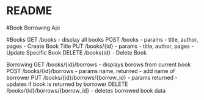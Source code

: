 # README

#Book Borrowing Api

#Books
GET  /books - display all books
POST /books - params - title, author, pages - Create Book Title
PUT /books/{id} - params - title, author, pages - Update Specific Book
DELETE /books{id} - Delete Book

Borrowing
GET /books/{id}/borrows - displays borows from current book
POST /books/{id}/borrows - params name, returned - add name of borrower
PUT /books/{id}/borrows/{borrow_id} - params returned - updates if book is returned by borrower
DELETE /books/{id}/borrows/{borrow_id} - deletes borrowed book data

